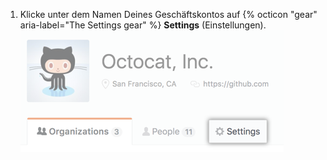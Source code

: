 1. Klicke unter dem Namen Deines Geschäftskontos auf {% octicon "gear" aria-label="The Settings gear" %} **Settings** (Einstellungen). ![Registerkarte „Settings“ (Einstellungen) auf der Geschäftskonto-Profilseite](/assets/images/help/business-accounts/business-account-settings-tab.png)
